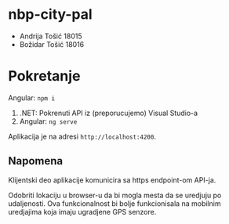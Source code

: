# nbp-city-pal

- Andrija Tošić 18015
- Božidar Tošić 18016

# Pokretanje

Angular: `npm i`

1. .NET: Pokrenuti API iz (preporucujemo) Visual Studio-a
2. Angular: `ng serve`

Aplikacija je na adresi `http://localhost:4200`.

## Napomena

Klijentski deo aplikacije komunicira sa https endpoint-om API-ja.

Odobriti lokaciju u browser-u da bi mogla mesta da se uredjuju po udaljenosti. Ova funkcionalnost bi bolje funkcionisala na mobilnim uredjajima koja imaju ugradjene GPS senzore.
